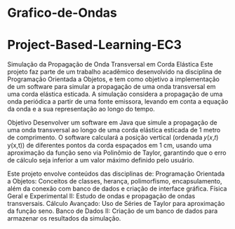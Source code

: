 # Grafico-de-Ondas
# Project-Based-Learning-EC3

Simulação da Propagação de Onda Transversal em Corda Elástica
Este projeto faz parte de um trabalho acadêmico desenvolvido na disciplina de Programação Orientada a Objetos, e tem como objetivo a implementação de um software para simular a propagação de uma onda transversal em uma corda elástica esticada. A simulação considera a propagação de uma onda periódica a partir de uma fonte emissora, levando em conta a equação da onda e a sua representação ao longo do tempo.

Objetivo
Desenvolver um software em Java que simule a propagação de uma onda transversal ao longo de uma corda elástica esticada de 1 metro de comprimento. O software calculará a posição vertical (ordenada 𝑦(𝑥,𝑡)
y(x,t)) de diferentes pontos da corda espaçados em 1 cm, usando uma aproximação da função seno via Polinômio de Taylor, garantindo que o erro de cálculo seja inferior a um valor máximo definido pelo usuário.

Este projeto envolve conteúdos das disciplinas de:
Programação Orientada a Objetos: Conceitos de classes, herança, polimorfismo, encapsulamento, além da conexão com banco de dados e criação de interface gráfica.
Física Geral e Experimental II: Estudo de ondas e propagação de ondas transversais.
Cálculo Avançado: Uso de Séries de Taylor para aproximação da função seno.
Banco de Dados II: Criação de um banco de dados para armazenar os resultados da simulação.
